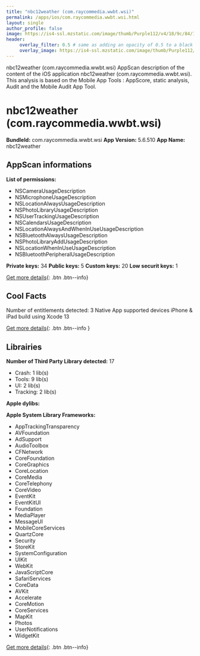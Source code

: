 ```yaml
---
title: "nbc12weather (com.raycommedia.wwbt.wsi)"
permalink: /apps/ios/com.raycommedia.wwbt.wsi.html
layout: single
author_profile: false
image: https://is4-ssl.mzstatic.com/image/thumb/Purple112/v4/18/9c/84/189c8454-ec92-9cc3-0656-cdd8d7ab0c46/AppIcon-1x_U007emarketing-0-4-0-85-220.jpeg/512x512bb.jpg
header: 
     overlay_filter: 0.5 # same as adding an opacity of 0.5 to a black background
     overlay_image: https://is4-ssl.mzstatic.com/image/thumb/Purple112/v4/18/9c/84/189c8454-ec92-9cc3-0656-cdd8d7ab0c46/AppIcon-1x_U007emarketing-0-4-0-85-220.jpeg/512x512bb.jpg
---
```

nbc12weather (com.raycommedia.wwbt.wsi) AppScan description of the content of the iOS application nbc12weather (com.raycommedia.wwbt.wsi). This analysis is based on the Mobile App Tools : AppScore, static analysis, Audit and the Mobile Audit App Tool.

# nbc12weather (com.raycommedia.wwbt.wsi)

**BundleId:** com.raycommedia.wwbt.wsi
**App Version:** 5.6.510
**App Name:** nbc12weather


## AppScan informations 

**List of permissions:** 
- NSCameraUsageDescription
- NSMicrophoneUsageDescription
- NSLocationAlwaysUsageDescription
- NSPhotoLibraryUsageDescription
- NSUserTrackingUsageDescription
- NSCalendarsUsageDescription
- NSLocationAlwaysAndWhenInUseUsageDescription
- NSBluetoothAlwaysUsageDescription
- NSPhotoLibraryAddUsageDescription
- NSLocationWhenInUseUsageDescription
- NSBluetoothPeripheralUsageDescription
  
  
**Private keys:** 34
**Public keys:** 5
**Custom keys:** 20
**Low securit keys:** 1
  
[Get more details](/pricing.html){: .btn .btn--info}

## Cool Facts

Number of entitlements detected: 3
Native App
supported devices iPhone & iPad
build using Xcode 13
  
[Get more details](/pricing.html){: .btn .btn--info }

## Librairies 
**Number of Third Party Library detected:** 17
- Crash: 1 lib(s)
- Tools: 9 lib(s)
- UI: 2 lib(s)
- Tracking: 2 lib(s)


**Apple dylibs:**


**Apple System Library Frameworks:**
- AppTrackingTransparency
- AVFoundation
- AdSupport
- AudioToolbox
- CFNetwork
- CoreFoundation
- CoreGraphics
- CoreLocation
- CoreMedia
- CoreTelephony
- CoreVideo
- EventKit
- EventKitUI
- Foundation
- MediaPlayer
- MessageUI
- MobileCoreServices
- QuartzCore
- Security
- StoreKit
- SystemConfiguration
- UIKit
- WebKit
- JavaScriptCore
- SafariServices
- CoreData
- AVKit
- Accelerate
- CoreMotion
- CoreServices
- MapKit
- Photos
- UserNotifications
- WidgetKit


  
[Get more details](/pricing.html){: .btn .btn--info}

